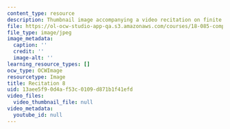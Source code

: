 ```yaml
---
content_type: resource
description: Thumbnail image accompanying a video recitation on finite elements.
file: https://ol-ocw-studio-app-qa.s3.amazonaws.com/courses/18-085-computational-science-and-engineering-i-fall-2008/13aee5f90d4af53c0109d871b1f41efd_r8.jpg
file_type: image/jpeg
image_metadata:
  caption: ''
  credit: ''
  image-alt: ''
learning_resource_types: []
ocw_type: OCWImage
resourcetype: Image
title: Recitation 8
uid: 13aee5f9-0d4a-f53c-0109-d871b1f41efd
video_files:
  video_thumbnail_file: null
video_metadata:
  youtube_id: null
---
```

